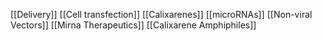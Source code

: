 [[Delivery]]
[[Cell transfection]]
[[Calixarenes]]
[[microRNAs]]
[[Non-viral Vectors]]
[[Mirna Therapeutics]]
[[Calixarene Amphiphiles]]
